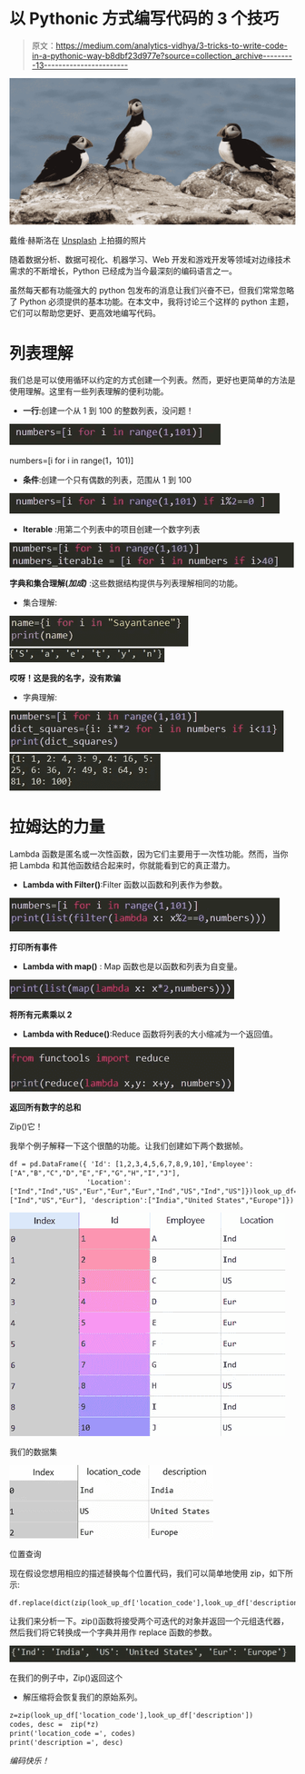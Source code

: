 # 以 Pythonic 方式编写代码的 3 个技巧

> 原文：<https://medium.com/analytics-vidhya/3-tricks-to-write-code-in-a-pythonic-way-b8dbf23d977e?source=collection_archive---------13----------------------->

![](img/213544689adcb69b3062d72ea112150c.png)

戴维·赫斯洛在 [Unsplash](https://unsplash.com?utm_source=medium&utm_medium=referral) 上拍摄的照片

随着数据分析、数据可视化、机器学习、Web 开发和游戏开发等领域对边缘技术需求的不断增长，Python 已经成为当今最深刻的编码语言之一。

虽然每天都有功能强大的 python 包发布的消息让我们兴奋不已，但我们常常忽略了 Python 必须提供的基本功能。在本文中，我将讨论三个这样的 python 主题，它们可以帮助您更好、更高效地编写代码。

# **列表理解**

我们总是可以使用循环以约定的方式创建一个列表。然而，更好也更简单的方法是使用理解。这里有一些列表理解的便利功能。

*   **一行**:创建一个从 1 到 100 的整数列表，没问题！

![](img/75bc00ac17f2ab2ab69f414c8944c6ea.png)

numbers=[i for i in range(1，101)]

*   **条件**:创建一个只有偶数的列表，范围从 1 到 100

![](img/0ca22b4056cb962c29336cad6f443321.png)

*   **Iterable** :用第二个列表中的项目创建一个数字列表

![](img/107f220478a9f78691df1d5f56f56259.png)

**字典和集合理解(*加成)*** :这些数据结构提供与列表理解相同的功能。

*   集合理解:

![](img/010c95101ecfefa309c5c72d69faea9e.png)![](img/ecbdfead0abe37eceea15c3c90b35aa2.png)

**哎呀！这是我的名字，没有欺骗**

*   字典理解:

![](img/00a536524ca74c07397599614f5552f2.png)![](img/f183240f3d29823f7699144bc007a94c.png)

# **拉姆达的力量**

Lambda 函数是匿名或一次性函数，因为它们主要用于一次性功能。然而，当你把 Lambda 和其他函数结合起来时，你就能看到它的真正潜力。

*   **Lambda with Filter()**:Filter 函数以函数和列表作为参数。

![](img/ef855093e9768815419a600494876d91.png)

**打印所有事件**

*   **Lambda with map()** : Map 函数也是以函数和列表为自变量。

![](img/cfff2a187c79d3af31d58db231580104.png)

**将所有元素乘以 2**

*   **Lambda with Reduce()**:Reduce 函数将列表的大小缩减为一个返回值。

![](img/0581a1a58994c7bdaf3f90ce4958097a.png)

**返回所有数字的总和**

Zip()它！

我举个例子解释一下这个很酷的功能。让我们创建如下两个数据帧。

```
df = pd.DataFrame({ 'Id': [1,2,3,4,5,6,7,8,9,10],'Employee': ["A","B","C","D","E","F","G","H","I","J"],
                   'Location': ["Ind","Ind","US","Eur","Eur","Eur","Ind","US","Ind","US"]})look_up_df=pd.DataFrame({'location_code':["Ind","US","Eur"], 'description':["India","United States","Europe"]})
```

![](img/4eb4b466ea66feb8202f4e37cdec9102.png)

我们的数据集

![](img/bf648ae4e758f2b4b1ece0d11a5cb775.png)

位置查询

现在假设您想用相应的描述替换每个位置代码，我们可以简单地使用 zip，如下所示:

```
df.replace(dict(zip(look_up_df['location_code'],look_up_df['description'])),inplace=True)
```

让我们来分析一下。zip()函数将接受两个可迭代的对象并返回一个元组迭代器，然后我们将它转换成一个字典并用作 replace 函数的参数。

![](img/42bf797e318f49d36330645e6e28b71f.png)

在我们的例子中，Zip()返回这个

*   解压缩将会恢复我们的原始系列。

```
z=zip(look_up_df['location_code'],look_up_df['description'])
codes, desc =  zip(*z)
print('location_code =', codes)
print('description =', desc)
```

*编码快乐！*